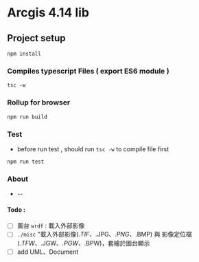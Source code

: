 # Arcgis 4.14 lib

## Project setup
```
npm install
```

### Compiles typescript Files ( export ES6 module ) 
```
tsc -w
```

### Rollup for browser
```
npm run build
```

### Test
* before run test , should run `tsc -w` to compile file first
```
npm run test
```

### About
* --

#### Todo :
- [ ] 圖台 `wrdf` :  載入外部影像
- [ ] `./misc` "載入外部影像(*.TIF、*.JPG、*.PNG、*.BMP) 與 影像定位檔(*.TFW、*.JGW、*.PGW、*.BPW)，套繪於圖台顯示
- [ ] add UML、Document
